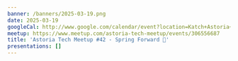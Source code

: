 ```yaml
---
banner: /banners/2025-03-19.png
date: 2025-03-19
googleCal: http://www.google.com/calendar/event?location=Katch+Astoria+-+31-19+Newtown+Ave+-+Astoria%2C+NY%2C+11102&action=TEMPLATE&sprop=name%3AAstoria+Tech+Meetup&sprop=website%3Ahttps%3A%2F%2Fwww.meetup.com%2Fastoria-tech-meetup%2Fevents%2F306556687&details=AGENDA%3A%0A6%3A30+-+7%3A15pm%3A+Open+discussion%0A7%3A15+-+7%3A45pm%3A+Talks+%28Speakers+TBD%29%0A7%3A45+-+8%3A30pm%3A+Open+discussion%0A%0AFor+full+details%2C+including+the+address%2C+and+to+RSVP+see%3A+https%3A%2F%2Fwww.meetup.com%2Fastoria-tech-meetup%2Fevents%2F306556687&text=Astoria+Tech+Meetup+%2342+-+Spring+Forward+%F0%9F%8C%B1&dates=20250319T223000Z%2F20250320T003000Z
meetup: https://www.meetup.com/astoria-tech-meetup/events/306556687
title: 'Astoria Tech Meetup #42 - Spring Forward 🌱'
presentations: []
---
```

